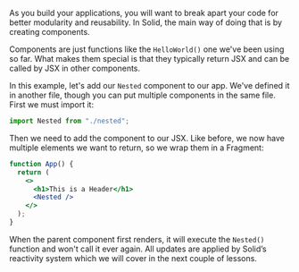 As you build your applications, you will want to break apart your code for better modularity and reusability. In Solid, the main way of doing that is by creating components.

Components are just functions like the `HelloWorld()` one we've been using so far. What makes them special is that they typically return JSX and can be called by JSX in other components.

In this example, let's add our `Nested` component to our app. We've defined it in another file, though you can put multiple components in the same file. First we must import it:

```js
import Nested from "./nested";
```

Then we need to add the component to our JSX. Like before, we now have multiple elements we want to return, so we wrap them in a Fragment:

```jsx
function App() {
  return (
    <>
      <h1>This is a Header</h1>
      <Nested />
    </>
  );
}
```

When the parent component first renders, it will execute the `Nested()` function and won't call it ever again. All updates are applied by Solid’s reactivity system which we will cover in the next couple of lessons.
